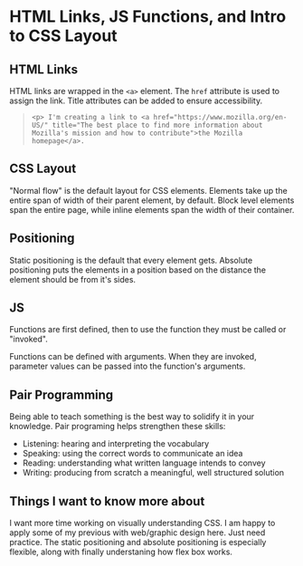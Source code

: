 # HTML Links, JS Functions, and Intro to CSS Layout

## HTML Links

HTML links are wrapped in the `<a>` element. The `href` attribute is used to assign the link. Title attributes can be added to ensure accessibility. 

>`<p>
  I'm creating a link to
  <a
    href="https://www.mozilla.org/en-US/"
    title="The best place to find more information about Mozilla's
          mission and how to contribute">the Mozilla homepage</a>.
>`</p>

## CSS Layout

"Normal flow" is the default layout for CSS elements. Elements take up the entire span of width of their parent element, by default. Block level elements span the entire page, while inline elements span the width of their container.

## Positioning

Static positioning is the default that every element gets.
Absolute positioning puts the elements in a position based on the distance the element should be from it's sides. 

## JS

Functions are first defined, then to use the function they must be called or "invoked". 

Functions can be defined with arguments. When they are invoked, parameter values can be passed into the function's arguments.

## Pair Programming

Being able to teach something is the best way to solidify it in your knowledge. Pair programing helps strengthen these skills:

+ Listening: hearing and interpreting the vocabulary
+ Speaking: using the correct words to communicate an idea
+ Reading: understanding what written language intends to convey
+ Writing: producing from scratch a meaningful, well structured solution

## Things I want to know more about

I want more time working on visually understanding CSS. I am happy to apply some of my previous with web/graphic design here. Just need practice. The static positioning and absolute positioning is especially flexible, along with finally understaning how flex box works. 

